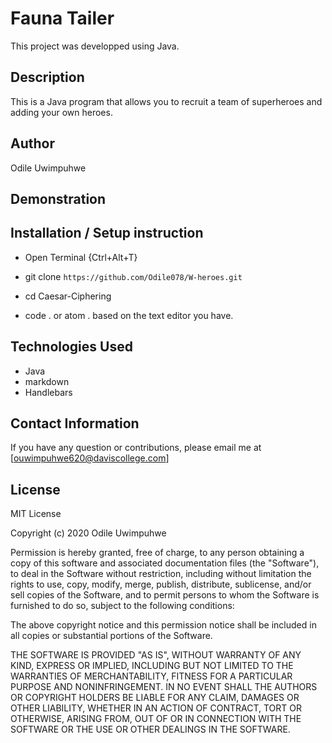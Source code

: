 # Fauna Tailer

This project was developped using Java.

## Description

This is a Java program that allows you to recruit a team of superheroes and adding your own heroes.
## Author
 Odile Uwimpuhwe

## Demonstration



## Installation / Setup instruction
* Open Terminal {Ctrl+Alt+T}

* git clone ```https://github.com/Odile078/W-heroes.git```

* cd Caesar-Ciphering

* code . or atom . based on the text editor you have.

## Technologies Used

* Java
* markdown
* Handlebars


## Contact Information 

If you have any question or contributions, please email me at [ouwimpuhwe620@daviscollege.com]

## License

MIT License

Copyright (c) 2020 Odile Uwimpuhwe

Permission is hereby granted, free of charge, to any person obtaining a copy
of this software and associated documentation files (the "Software"), to deal
in the Software without restriction, including without limitation the rights
to use, copy, modify, merge, publish, distribute, sublicense, and/or sell
copies of the Software, and to permit persons to whom the Software is
furnished to do so, subject to the following conditions:

The above copyright notice and this permission notice shall be included in all
copies or substantial portions of the Software.

THE SOFTWARE IS PROVIDED "AS IS", WITHOUT WARRANTY OF ANY KIND, EXPRESS OR
IMPLIED, INCLUDING BUT NOT LIMITED TO THE WARRANTIES OF MERCHANTABILITY,
FITNESS FOR A PARTICULAR PURPOSE AND NONINFRINGEMENT. IN NO EVENT SHALL THE
AUTHORS OR COPYRIGHT HOLDERS BE LIABLE FOR ANY CLAIM, DAMAGES OR OTHER
LIABILITY, WHETHER IN AN ACTION OF CONTRACT, TORT OR OTHERWISE, ARISING FROM,
OUT OF OR IN CONNECTION WITH THE SOFTWARE OR THE USE OR OTHER DEALINGS IN THE
SOFTWARE.